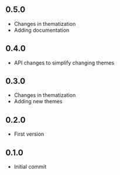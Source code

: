 ## 0.5.0

* Changes in thematization
* Adding documentation

## 0.4.0

* API changes to simplify changing themes

## 0.3.0

* Changes in thematization
* Adding new themes

## 0.2.0

* First version

## 0.1.0

* Initial commit